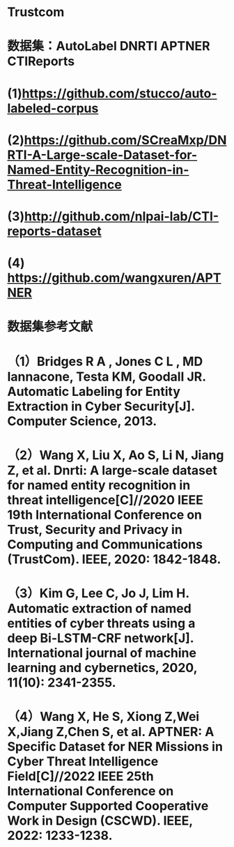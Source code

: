 # Trustcom
# 数据集：AutoLabel DNRTI APTNER CTIReports
# (1)https://github.com/stucco/auto-labeled-corpus
# (2)https://github.com/SCreaMxp/DNRTI-A-Large-scale-Dataset-for-Named-Entity-Recognition-in-Threat-Intelligence
# (3)http://github.com/nlpai-lab/CTI-reports-dataset
# (4) https://github.com/wangxuren/APTNER

# 数据集参考文献
# （1）Bridges R A , Jones C L , MD Iannacone, Testa KM, Goodall JR. Automatic Labeling for Entity Extraction in Cyber Security[J]. Computer Science, 2013.
# （2）Wang X, Liu X, Ao S, Li N, Jiang Z, et al. Dnrti: A large-scale dataset for named entity recognition in threat intelligence[C]//2020 IEEE 19th International Conference on Trust, Security and Privacy in Computing and Communications (TrustCom). IEEE, 2020: 1842-1848.
# （3）Kim G, Lee C, Jo J, Lim H. Automatic extraction of named entities of cyber threats using a deep Bi-LSTM-CRF network[J]. International journal of machine learning and cybernetics, 2020, 11(10): 2341-2355.
# （4）Wang X, He S, Xiong Z,Wei X,Jiang Z,Chen S, et al. APTNER: A Specific Dataset for NER Missions in Cyber Threat Intelligence Field[C]//2022 IEEE 25th International Conference on Computer Supported Cooperative Work in Design (CSCWD). IEEE, 2022: 1233-1238.
